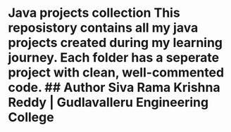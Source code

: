 # Java projects collection This reposistory contains all my java projects created during my learning journey. Each folder has a seperate project with clean, well-commented code. ## Author  Siva Rama Krishna Reddy  |  Gudlavalleru Engineering College 
